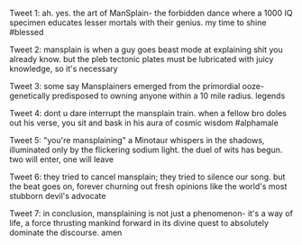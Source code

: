 Tweet 1: ah. yes. the art of ManSplain- the forbidden dance where a 1000 IQ specimen educates lesser mortals with their genius. my time to shine #blessed

Tweet 2: mansplain is when a guy goes beast mode at explaining shit you already know. but the pleb tectonic plates must be lubricated with juicy knowledge, so it's necessary

Tweet 3: some say Mansplainers emerged from the primordial ooze- genetically predisposed to owning anyone within a 10 mile radius. legends

Tweet 4: dont u dare interrupt the mansplain train. when a fellow bro doles out his verse, you sit and bask in his aura of cosmic wisdom #alphamale 

Tweet 5: "you're mansplaining" a Minotaur whispers in the shadows, illuminated only by the flickering sodium light. the duel of wits has begun. two will enter, one will leave

Tweet 6: they tried to cancel mansplain; they tried to silence our song. but the beat goes on, forever churning out fresh opinions like the world's most stubborn devil's advocate 

Tweet 7: in conclusion, mansplaining is not just a phenomenon- it's a way of life, a force thrusting mankind forward in its divine quest to absolutely dominate the discourse. amen